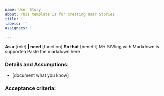 ```yaml
---
name: User Story
about: This template is for creating User Stories
title: ''
labels: ''
assignees: ''

---
```


**As a** [role]
**| need** [function]
**So that** [benefit]
M+ StVling with Markdown is supportea
Paste the markdown here
### Details and Assumptions:
* [document what you know]

### Acceptance criteria:
